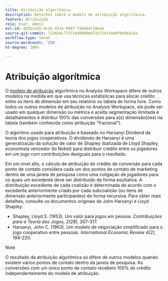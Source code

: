 ```yaml
---
title: Atribuição algorítmica
description: Detalhes sobre o modelo de atribuição algorítmica.
feature: Atribuição
role: User, Admin
exl-id: dd2b2a5b-9c36-4534-999f-f96604f29eab
source-git-commit: 7226b4c77371b486006671d72efa9e0f0d9eb1ea
workflow-type: tm+mt
source-wordcount: '258'
ht-degree: 100%

---
```


# Atribuição algorítmica

O [modelo de atribuição](models.md) algorítmica no Analysis Workspace difere de outros modelos na medida em que usa técnicas estatísticas para alocar crédito entre os itens de dimensão em seu relatório ou tabela de forma livre. Como todos os outros modelos de atribuição no Analysis Workspace, ele pode ser usado em qualquer dimensão ou métrica e aceita segmentação ilimitada e detalhamentos e distribui 100% das conversões para a(s) dimensão(ões) na tabela (também conhecida como atribuição &quot;fracional&quot;).

O algoritmo usado para atribuição é baseado no Harsanyi Dividend da teoria dos jogos cooperativos. O dividendo de Harsanyi é uma generalização da solução de valor de Shapley (batizada de Lloyd Shapley, economista vencedor do Nobel) para distribuir crédito entre os jogadores em um jogo com contribuições desiguais para o resultado.

Em um nível alto, o cálculo de atribuição do crédito de conversão para cada ponto de contato considera cada um dos pontos de contato de marketing dentro de uma janela de pesquisa como uma coligação de jogadores para os quais um excedente deve ser distribuído de forma equitativa. A distribuição excedente de cada coalizão é determinada de acordo com o excedente anteriormente criado por cada subcoalizão (ou itens de dimensão anteriormente participantes) de forma recursiva. Para obter mais detalhes, consulte os documentos originais de John Harsanyi e Lloyd Shapley:

* Shapley, Lloyd S. (1953). Um valor para jogos em pessoa. *Contribuições para a Teoria dos Jogos, 2(28)*, 307-317.
* Harsanyi, John C. (1963). Um modelo de negociação simplificado para o jogo cooperativo entre pessoas. *International Economic Review 4(2)*, 194-220.

>[!NOTE]
>
>O resultado da atribuição algorítmica só difere de outros modelos quando existem vários pontos de contato dentro da janela de pesquisa. As conversões com um único ponto de contato recebem 100% de crédito independentemente do modelo de atribuição.
